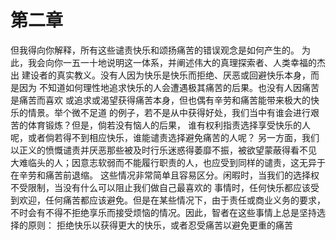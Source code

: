 # 第二章

但我得向你解释，所有这些谴责快乐和颂扬痛苦的错误观念是如何产生的。
为此，我会向你一五一十地说明这一体系，并阐述伟大的真理探索者、人类幸福的杰出
建设者的真实教义。没有人因为快乐是快乐而拒绝、厌恶或回避快乐本身，而是因为
不知道如何理性地追求快乐的人会遭遇极其痛苦的后果。也没有人因痛苦是痛苦而喜欢
或追求或渴望获得痛苦本身，但也偶有辛劳和痛苦能带来极大的快乐的情景。举个微不足道
的例子，若不是从中获得好处，我们当中有谁会进行艰苦的体育锻炼？但是，倘若没有恼人的后果，
谁有权利指责选择享受快乐的人呢，或者倘若得不到相应快乐，谁能谴责选择避免痛苦的人呢？
另一方面，我们以正义的愤慨谴责并厌恶那些被及时行乐迷惑得萎靡不振，被欲望蒙蔽得看不见
大难临头的人；因意志软弱而不能履行职责的人，也应受到同样的谴责，这无异于在辛劳和痛苦前退缩。
这些情况非常简单且容易区分。闲暇时，当我们的选择权不受限制，当没有什么可以阻止我们做自己最喜欢的
事情时，任何快乐都应该受到欢迎，任何痛苦都应该避免。但是在某些情况下，由于责任或商业义务的要求，
不时会有不得不拒绝享乐而接受烦恼的情况。因此，智者在这些事情上总是坚持选择的原则：
拒绝快乐以获得更大的快乐，或者忍受痛苦以避免更重的痛苦
